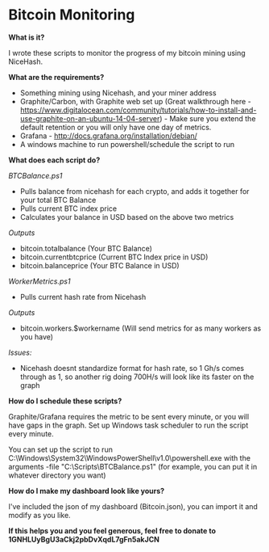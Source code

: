 # Bitcoin Monitoring

**What is it?**

I wrote these scripts to monitor the progress of my bitcoin mining using NiceHash. 

**What are the requirements?** 
 - Something mining using Nicehash, and your miner address
 - Graphite/Carbon, with Graphite web set up (Great walkthrough here - https://www.digitalocean.com/community/tutorials/how-to-install-and-use-graphite-on-an-ubuntu-14-04-server) - Make sure you extend the default retention or you will only have one day of metrics.
 - Grafana - http://docs.grafana.org/installation/debian/
 - A windows machine to run powershell/schedule the script to run
 
 **What does each script do?**
 
 *BTCBalance.ps1*
 - Pulls balance from nicehash for each crypto, and adds it together for your total BTC Balance
 - Pulls current BTC index price
 - Calculates your balance in USD based on the above two metrics
 
 *Outputs*
 - bitcoin.totalbalance (Your BTC Balance)
 - bitcoin.currentbtcprice (Current BTC Index price in USD)
 - bitcoin.balanceprice (Your BTC Balance in USD)
 
 *WorkerMetrics.ps1*
 - Pulls current hash rate from Nicehash
 
 *Outputs*
 - bitcoin.workers.$workername (Will send metrics for as many workers as you have)
 
 *Issues:*  
 - Nicehash doesnt standardize format for hash rate, so 1 Gh/s comes through as 1, so another rig doing 700H/s will look like its faster on the graph

**How do I schedule these scripts?**

Graphite/Grafana requires the metric to be sent every minute, or you will have gaps in the graph. Set up Windows task scheduler to run the script every minute.

You can set up the script to run C:\Windows\System32\WindowsPowerShell\v1.0\powershell.exe with the arguments -file "C:\Scripts\BTCBalance.ps1" (for example, you can put it in whatever directory you want)

**How do I make my dashboard look like yours?**

I've included the json of my dashboard (Bitcoin.json), you can import it and modify as you like.


**If this helps you and you feel generous, feel free to donate to 1GNHLUyBgU3aCkj2pbDvXqdL7gFn5akJCN**

